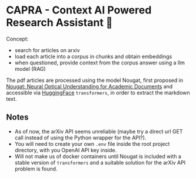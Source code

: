 # CAPRA - Context AI Powered Research Assistant 🐑

Concept:
- search for articles on arxiv
- load each article into a corpus in chunks and obtain embeddings
- when questioned, provide context from the corpus answer using a llm model (RAG)

The pdf articles are processed using the model Nougat, first proposed in [Nougat: Neural Optical Understanding for Academic Documents](https://doi.org/10.48550/arXiv.2308.13418) and accessible via [HuggingFace](https://huggingface.co/) `transformers`, in order to extract the markdown text.

## Notes

- As of now, the arXiv API seems unreliable (maybe try a direct url GET call instead of using the Python wrapper for the API?).
- You will need to create your own `.env` file inside the root project directory, with you OpenAI API key inside.
- Will not make us of docker containers until Nougat is included with a stable version of `transformers` and a suitable solution for the arXiv API problem is found.